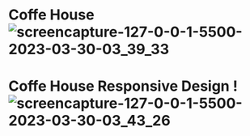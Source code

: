 # Coffe House ![screencapture-127-0-0-1-5500-2023-03-30-03_39_33](https://user-images.githubusercontent.com/76166606/228698714-9577d0ac-a895-47f6-ae8d-74920314aaf2.png)
# Coffe House Responsive Design !![screencapture-127-0-0-1-5500-2023-03-30-03_43_26](https://user-images.githubusercontent.com/76166606/228699257-76a5ab14-6e5e-4063-9eda-9b6db7cabeb7.png)

